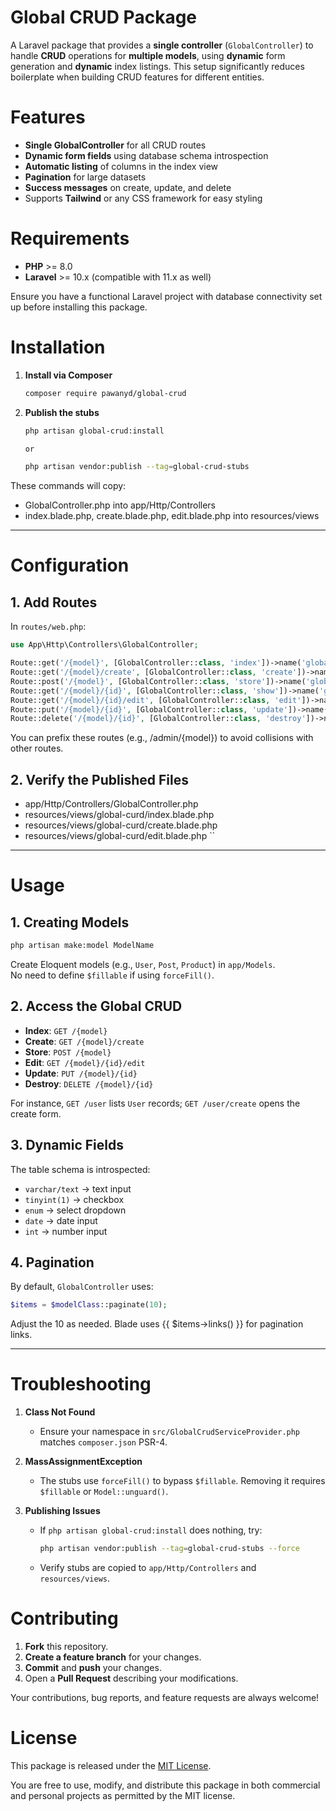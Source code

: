 # Global CRUD Package

A Laravel package that provides a **single controller** (`GlobalController`) to handle **CRUD** operations for **multiple models**, using **dynamic** form generation and **dynamic** index listings. This setup significantly reduces boilerplate when building CRUD features for different entities.

# Features

- **Single GlobalController** for all CRUD routes
- **Dynamic form fields** using database schema introspection
- **Automatic listing** of columns in the index view
- **Pagination** for large datasets
- **Success messages** on create, update, and delete
- Supports **Tailwind** or any CSS framework for easy styling

# Requirements

- **PHP** >= 8.0
- **Laravel** >= 10.x (compatible with 11.x as well)

Ensure you have a functional Laravel project with database connectivity set up before installing this package.

# Installation

1. **Install via Composer**  
   ```bash
   composer require pawanyd/global-crud
   
2. **Publish the stubs**
   ```bash
   php artisan global-crud:install

   or

   php artisan vendor:publish --tag=global-crud-stubs

These commands will copy:

- GlobalController.php into app/Http/Controllers
- index.blade.php, create.blade.php, edit.blade.php into resources/views


---

# Configuration

## 1. Add Routes

In `routes/web.php`:
```php
use App\Http\Controllers\GlobalController;

Route::get('/{model}', [GlobalController::class, 'index'])->name('global.index');
Route::get('/{model}/create', [GlobalController::class, 'create'])->name('global.create');
Route::post('/{model}', [GlobalController::class, 'store'])->name('global.store');
Route::get('/{model}/{id}', [GlobalController::class, 'show'])->name('global.show');
Route::get('/{model}/{id}/edit', [GlobalController::class, 'edit'])->name('global.edit');
Route::put('/{model}/{id}', [GlobalController::class, 'update'])->name('global.update');
Route::delete('/{model}/{id}', [GlobalController::class, 'destroy'])->name('global.destroy');
```

You can prefix these routes (e.g., /admin/{model}) to avoid collisions with other routes.

## 2. Verify the Published Files

- app/Http/Controllers/GlobalController.php
- resources/views/global-curd/index.blade.php
- resources/views/global-curd/create.blade.php
- resources/views/global-curd/edit.blade.php
``


---

# Usage

## 1. Creating Models

```bash
php artisan make:model ModelName
```

Create Eloquent models (e.g., `User`, `Post`, `Product`) in `app/Models`.  
No need to define `$fillable` if using `forceFill()`.

## 2. Access the Global CRUD

- **Index**: `GET /{model}`  
- **Create**: `GET /{model}/create`  
- **Store**: `POST /{model}`  
- **Edit**: `GET /{model}/{id}/edit`  
- **Update**: `PUT /{model}/{id}`  
- **Destroy**: `DELETE /{model}/{id}`

For instance, `GET /user` lists `User` records; `GET /user/create` opens the create form.

## 3. Dynamic Fields

The table schema is introspected:
- `varchar/text` → text input
- `tinyint(1)` → checkbox
- `enum` → select dropdown
- `date` → date input
- `int` → number input

## 4. Pagination

By default, `GlobalController` uses:
```php
$items = $modelClass::paginate(10);
```
Adjust the 10 as needed. Blade uses {{ $items->links() }} for pagination links.



---

# Troubleshooting

1. **Class Not Found**  
   - Ensure your namespace in `src/GlobalCrudServiceProvider.php` matches `composer.json` PSR-4.

2. **MassAssignmentException**  
   - The stubs use `forceFill()` to bypass `$fillable`. Removing it requires `$fillable` or `Model::unguard()`.

3. **Publishing Issues**  
   - If `php artisan global-crud:install` does nothing, try:
     ```bash
     php artisan vendor:publish --tag=global-crud-stubs --force
     ```
   - Verify stubs are copied to `app/Http/Controllers` and `resources/views`.
   

# Contributing

1. **Fork** this repository.  
2. **Create a feature branch** for your changes.  
3. **Commit** and **push** your changes.  
4. Open a **Pull Request** describing your modifications.

Your contributions, bug reports, and feature requests are always welcome!


# License

This package is released under the [MIT License](LICENSE).

You are free to use, modify, and distribute this package in both commercial and personal projects as permitted by the MIT license.
